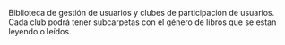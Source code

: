 Biblioteca de gestión de usuarios y clubes de participación de usuarios.
Cada club podrá tener subcarpetas con el género de libros que se estan leyendo o leídos.
